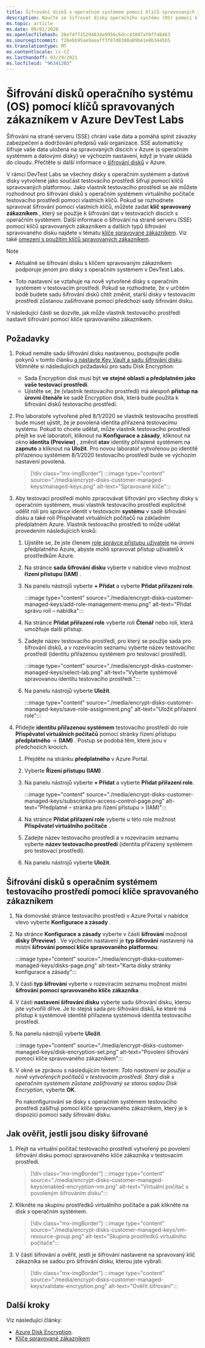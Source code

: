 ```yaml
---
title: Šifrování disků s operačním systémem pomocí klíčů spravovaných zákazníkem v Azure DevTest Labs
description: Naučte se šifrovat disky operačního systému (OS) pomocí klíčů spravovaných zákazníkem v Azure DevTest Labs.
ms.topic: article
ms.date: 09/01/2020
ms.openlocfilehash: 26ef4ff1529483da9956c6dcc43807af0ffd6463
ms.sourcegitcommit: f28ebb95ae9aaaff3f87d8388a09b41e0b3445b5
ms.translationtype: MT
ms.contentlocale: cs-CZ
ms.lasthandoff: 03/29/2021
ms.locfileid: "96341203"
---
```

# <a name="encrypt-operating-system-os-disks-using-customer-managed-keys-in-azure-devtest-labs"></a>Šifrování disků operačního systému (OS) pomocí klíčů spravovaných zákazníkem v Azure DevTest Labs
Šifrování na straně serveru (SSE) chrání vaše data a pomáhá splnit závazky zabezpečení a dodržování předpisů vaší organizace. SSE automaticky šifruje vaše data uložená na spravovaných discích v Azure (s operačním systémem a datovými disky) ve výchozím nastavení, když je trvale ukládá do cloudu. Přečtěte si další informace o [šifrování disků](../virtual-machines/disk-encryption.md) v Azure. 

V rámci DevTest Labs se všechny disky s operačním systémem a datové disky vytvořené jako součást testovacího prostředí šifrují pomocí klíčů spravovaných platformou. Jako vlastník testovacího prostředí se ale můžete rozhodnout pro šifrování disků s operačním systémem virtuálního počítače testovacího prostředí pomocí vlastních klíčů. Pokud se rozhodnete spravovat šifrování pomocí vlastních klíčů, můžete zadat **klíč spravovaný zákazníkem** , který se použije k šifrování dat v testovacích discích s operačním systémem. Další informace o šifrování na straně serveru (SSE) pomocí klíčů spravovaných zákazníkem a dalších typů šifrování spravovaného disku najdete v tématu [klíče spravované zákazníkem](../virtual-machines/disk-encryption.md#customer-managed-keys). Viz také [omezení s použitím klíčů spravovaných zákazníkem](../virtual-machines/disks-enable-customer-managed-keys-portal.md#restrictions).

> [!NOTE]
> - Aktuálně se šifrování disku s klíčem spravovaným zákazníkem podporuje jenom pro disky s operačním systémem v DevTest Labs. 
> 
> - Toto nastavení se vztahuje na nově vytvořené disky s operačním systémem v testovacím prostředí. Pokud se rozhodnete, že v určitém bodě budete sadu šifrování disků chtít změnit, starší disky v testovacím prostředí zůstanou zašifrované pomocí předchozí sady šifrování disku. 

V následující části se dozvíte, jak může vlastník testovacího prostředí nastavit šifrování pomocí klíče spravovaného zákazníkem.

## <a name="pre-requisites"></a>Požadavky

1. Pokud nemáte sadu šifrování disku nastavenou, postupujte podle pokynů v tomto článku [a nastavte Key Vault a sadu šifrování disku](../virtual-machines/disks-enable-customer-managed-keys-portal.md). Všimněte si následujících požadavků pro sadu Disk Encryption: 

    - Sada Encryption disk musí být **ve stejné oblasti a předplatném jako vaše testovací prostředí**. 
    - Ujistěte se, že (vlastník testovacího prostředí) má alespoň **přístup na úrovni čtenáře** ke sadě Encryption disk, která bude použita k šifrování disků testovacího prostředí. 
1. Pro laboratoře vytvořené před 8/1/2020 se vlastník testovacího prostředí bude muset ujistit, že je povolená identita přiřazená testovacímu systému. Pokud to chcete udělat, může vlastník testovacího prostředí přejít ke své laboratoři, kliknout na **Konfigurace a zásady**, kliknout na okno **identita (Preview)** , změnit **stav** identity přiřazené systémem na **zapnuto** a kliknout na **Uložit**. Pro novou laboratoř vytvořenou po identitě přiřazenou systémem 8/1/2020 testovacího prostředí bude ve výchozím nastavení povolená. 

    > [!div class="mx-imgBorder"]
    > :::image type="content" source="./media/encrypt-disks-customer-managed-keys/managed-keys.png" alt-text="Spravované klíče":::
1. Aby testovací prostředí mohlo zpracovávat šifrování pro všechny disky s operačním systémem, musí vlastník testovacího prostředí explicitně udělit roli pro správce identit v testovacím **systému** v sadě šifrování disku a také roli Přispěvatel virtuálních počítačů na základním předplatném Azure. Vlastník testovacího prostředí to může udělat provedením následujících kroků:

   
    1. Ujistěte se, že jste členem [role správce přístupu uživatele](../role-based-access-control/built-in-roles.md#user-access-administrator) na úrovni předplatného Azure, abyste mohli spravovat přístup uživatelů k prostředkům Azure. 
    1. Na stránce **sada šifrování disku** vyberte v nabídce vlevo možnost **řízení přístupu (IAM)** . 
    1. Na panelu nástrojů vyberte **+ Přidat** a vyberte **Přidat přiřazení role**.  

        :::image type="content" source="./media/encrypt-disks-customer-managed-keys/add-role-management-menu.png" alt-text="Přidat správu rolí – nabídka":::
    1. Na stránce **Přidat přiřazení role** vyberte roli **Čtenář** nebo roli, která umožňuje další přístup. 
    1. Zadejte název testovacího prostředí, pro který se použije sada pro šifrování disků, a v rozevíracím seznamu vyberte název testovacího prostředí (identitu přiřazenou systémem pro testovací prostředí). 
    
        :::image type="content" source="./media/encrypt-disks-customer-managed-keys/select-lab.png" alt-text="Vyberte systémově spravovanou identitu testovacího prostředí.":::        
    1. Na panelu nástrojů vyberte **Uložit**. 

        :::image type="content" source="./media/encrypt-disks-customer-managed-keys/save-role-assignment.png" alt-text="Uložit přiřazení role":::
3. Přidejte **identitu přiřazenou systémem** testovacího prostředí do role **Přispěvatel virtuálních počítačů** pomocí stránky řízení přístupu **předplatného**  ->  **(IAM)** . Postup se podobá těm, které jsou v předchozích krocích. 

    
    1. Přejděte na stránku **předplatného** v Azure Portal. 
    1. Vyberte **Řízení přístupu (IAM)** . 
    1. Na panelu nástrojů vyberte **+ Přidat** a vyberte **Přidat přiřazení role**. 
    
        :::image type="content" source="./media/encrypt-disks-customer-managed-keys/subscription-access-control-page.png" alt-text="Předplatné – stránka pro řízení přístupu > (IAM)":::
    1. Na stránce **Přidat přiřazení role** vyberte u této role možnost **Přispěvatel virtuálního počítače** .
    1. Zadejte název testovacího prostředí a v rozevíracím seznamu vyberte **název testovacího prostředí** (identita přiřazený systémem pro testovací prostředí). 
    1. Na panelu nástrojů vyberte **Uložit**. 

## <a name="encrypt-lab-os-disks-with-a-customer-managed-key"></a>Šifrování disků s operačním systémem testovacího prostředí pomocí klíče spravovaného zákazníkem 

1. Na domovské stránce testovacího prostředí v Azure Portal v nabídce vlevo vyberte **Konfigurace a zásady** . 
1. Na stránce **Konfigurace a zásady** vyberte v části **šifrování** možnost **disky (Preview)** . Ve výchozím nastavení je **typ šifrování** nastavený na místní **šifrování pomocí klíče spravovaného platformou**.

    :::image type="content" source="./media/encrypt-disks-customer-managed-keys/disks-page.png" alt-text="Karta disky stránky konfigurace a zásady":::
1. V části **typ šifrování** vyberte v rozevíracím seznamu možnost místní **šifrování pomocí spravovaného klíče zákazníka** . 
1. V části **nastavení šifrování disku** vyberte sadu šifrování disku, kterou jste vytvořili dříve. Je to stejná sada pro šifrování disků, ke které má přístup k systémové identitě přiřazena systémová identita testovacího prostředí.
1. Na panelu nástrojů vyberte **Uložit**. 

    :::image type="content" source="./media/encrypt-disks-customer-managed-keys/disk-encryption-set.png" alt-text="Povolení šifrování pomocí klíče spravovaného zákazníkem":::
1. V okně se zprávou s následujícím textem: *Toto nastavení se použije u nově vytvořených počítačů v testovacím prostředí. Starý disk s operačním systémem zůstane zašifrovaný se starou sadou Disk Encryption*, vyberte **OK**. 

    Po nakonfigurování se disky s operačním systémem testovacího prostředí zašifrují pomocí klíče spravovaného zákazníkem, který je k dispozici pomocí sady šifrování disku. 
   
## <a name="how-to-validate-if-disks-are-being-encrypted"></a>Jak ověřit, jestli jsou disky šifrované

1. Přejít na virtuální počítač testovacího prostředí vytvořený po povolení šifrování disku pomocí spravovaného klíče zákazníka v testovacím prostředí.

    > [!div class="mx-imgBorder"]
    > :::image type="content" source="./media/encrypt-disks-customer-managed-keys/enabled-encryption-vm.png" alt-text="Virtuální počítač s povoleným šifrováním disku":::
1. Klikněte na skupinu prostředků virtuálního počítače a pak klikněte na disk s operačním systémem.

    > [!div class="mx-imgBorder"]
    > :::image type="content" source="./media/encrypt-disks-customer-managed-keys/vm-resource-group.png" alt-text="Skupina prostředků virtuálního počítače":::
1. V části šifrování a ověřit, jestli je šifrování nastavené na spravovaný klíč zákazníka se sadou pro šifrování disku, kterou jste vybrali.

    > [!div class="mx-imgBorder"]
    > :::image type="content" source="./media/encrypt-disks-customer-managed-keys/validate-encryption.png" alt-text="Ověřit šifrování":::
  
## <a name="next-steps"></a>Další kroky

Viz následující články: 

- [Azure Disk Encryption](../virtual-machines/disk-encryption.md). 
- [Klíče spravované zákazníkem](../virtual-machines/disk-encryption.md#customer-managed-keys)